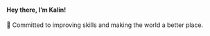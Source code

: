 #### Hey there, I’m Kalin!
:octopus:  Committed to improving skills and making the world a better place.

<!---
kaweeo/kaweeo is a ✨ special ✨ repository because its `README.md` (this file) appears on your GitHub profile.
You can click the Preview link to take a look at your changes.
--->
